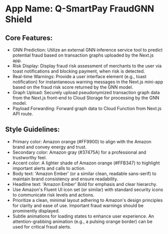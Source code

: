 # **App Name**: Q-SmartPay FraudGNN Shield

## Core Features:

- GNN Prediction: Utilize an external GNN inference service tool to predict potential fraud based on transaction graphs uploaded by the Next.js app.
- Risk Display: Display fraud risk assessment of merchants to the user via toast notifications and blocking payment, when risk is detected.
- Real-time Warnings: Provide a user interface element (e.g., toast notification) for instantaneous warning messages in the Next.js mini-app based on the fraud risk score returned by the GNN model.
- Graph Upload: Securely upload pseudonymized transaction graph data from the Next.js front-end to Cloud Storage for processing by the GNN model.
- Payload Forwarding: Forward graph data to Cloud Function from Next.js API route.

## Style Guidelines:

- Primary color: Amazon orange (#FF9900) to align with the Amazon brand and convey energy and trust.
- Secondary color: Amazon gray (#37475A) for a professional and trustworthy feel.
- Accent color: A lighter shade of Amazon orange (#FFB347) to highlight important alerts and calls to action.
- Body text: 'Amazon Ember' (or a similar clean, readable sans-serif) to maintain brand consistency and ensure readability.
- Headline text: 'Amazon Ember' Bold for emphasis and clear hierarchy.
- Use Amazon's Fluent UI icon set (or similar) with standard security icons to communicate risk levels and actions.
- Prioritize a clean, minimal layout adhering to Amazon's design principles for clarity and ease of use. Important fraud warnings should be prominently displayed.
- Subtle animations for loading states to enhance user experience. An attention-grabbing animation (e.g., a pulsing orange border) can be used for critical fraud alerts.